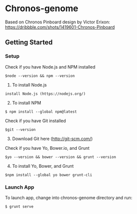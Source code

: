# Chronos-genome
Based on Chronos Pinboard design by Victor Erixon: https://dribbble.com/shots/1419601-Chronos-Pinboard

## Getting Started

### Setup

Check if you have Node.js and NPM installed
```
$node --version && npm --version
```

1. To install Node.js
```
install Node.js (https://nodejs.org/)
```
2. To install NPM
```
$ npm install --global npm@latest
```

Check if you have Git installed
```
$git --version
```

3. Download Git here (http://git-scm.com/)

Check if you have Yo, Bower.io, and Grunt
```
$yo --version && bower --version && grunt --version
```

4. To install Yo, Bower, and Grunt

```
$npm install --global yo bower grunt-cli
```

### Launch App

To launch app, change into chronos-genome directory and run:
```
$ grunt serve
```
